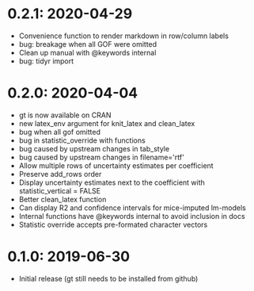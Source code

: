 # 0.2.1: 2020-04-29

* Convenience function to render markdown in row/column labels
* bug: breakage when all GOF were omitted
* Clean up manual with @keywords internal
* bug: tidyr import

# 0.2.0: 2020-04-04

* gt is now available on CRAN
* new latex_env argument for knit_latex and clean_latex
* bug when all gof omitted
* bug in statistic_override with functions
* bug caused by upstream changes in tab_style
* bug caused by upstream changes in filename='rtf'
* Allow multiple rows of uncertainty estimates per coefficient
* Preserve add_rows order
* Display uncertainty estimates next to the coefficient with statistic_vertical = FALSE
* Better clean_latex function
* Can display R2 and confidence intervals for mice-imputed lm-models
* Internal functions have @keywords internal to avoid inclusion in docs
* Statistic override accepts pre-formated character vectors

# 0.1.0: 2019-06-30

* Initial release (gt still needs to be installed from github)
